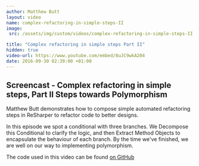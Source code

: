 ```yaml
---
author: Matthew Butt
layout: video
name: complex-refactoring-in-simple-steps-II
image:
 src: /assets/img/custom/videos/complex-refactoring-in-simple-steps-II.jpg

title: "Complex refactoring in simple steps Part II"
hidden: true
video-url: https://www.youtube.com/embed/8uJC9wkA204
date: 2016-09-30 02:39:00 +01:00
---
```



## Screencast - Complex refactoring in simple steps, Part II Steps towards Polymorphism

Matthew Butt demonstrates how to compose simple automated refactoring steps in ReSharper to refactor code to better designs.

In this episode we spot a conditional with three branches. We Decompose this Conditional to clarify the logic, and then Extract Method Objects to encapsulate the behaviour of each branch. By the time we've finished, we are well on our way to implementing polymorphism.

The code used in this video can be found [on GitHub](https://github.com/bnathyuw/Complex-Refactorings-In-Simple-Steps)
